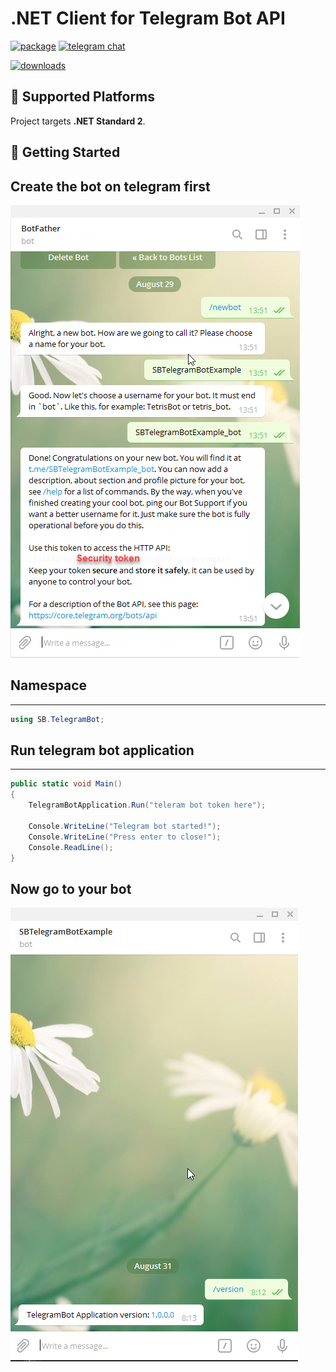 # .NET Client for Telegram Bot API

[![package](https://img.shields.io/nuget/vpre/SB.TelegramBot.svg?label=SB.TelegramBot&style=flat-square)](https://www.nuget.org/packages/SB.TelegramBot)
[![telegram chat](https://img.shields.io/badge/Support_Chat-Telegram-blue.svg?style=flat-square)](https://t.me/joinchat/CZEOHxilcpIVWL3x_MiKpQ)

[![downloads](https://img.shields.io/nuget/dt/SB.TelegramBot.svg?style=flat-square&label=Package%20Downloads)](https://www.nuget.org/packages/SB.TelegramBot)

## 🚧 Supported Platforms

Project targets **.NET Standard 2**.

## 🔨 Getting Started

## Create the bot on telegram first

![bot-creating-in-telegram](Assets/createbot.png)

## Namespace
-------
```csharp
using SB.TelegramBot;
```
## Run telegram bot application
-------
```csharp
public static void Main()
{
    TelegramBotApplication.Run("teleram bot token here");

    Console.WriteLine("Telegram bot started!");
    Console.WriteLine("Press enter to close!");
    Console.ReadLine();
}
```
## Now go to your bot

![bot-creating-in-telegram](Assets/telegrambotversion.png)
